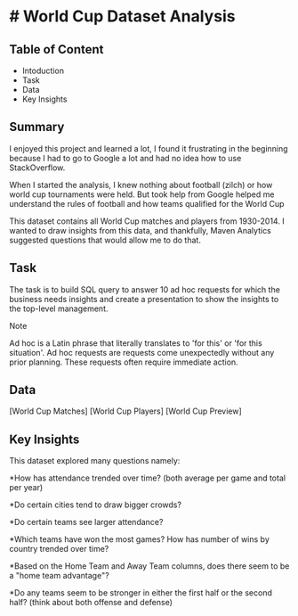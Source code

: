 
# # World Cup Dataset Analysis





## Table of Content


 * Intoduction
 * Task
 * Data
 * Key Insights
## Summary
 I enjoyed this project and learned a lot, I found it frustrating in the beginning because I had to go to Google a lot and had no idea how to use StackOverflow.

When I started the analysis, I knew nothing about football (zilch) or how world cup tournaments were held. But took help from Google helped me understand the rules of football and how teams qualified for the World Cup

This dataset contains all World Cup matches and players from 1930-2014. I wanted to draw insights from this data, and thankfully, Maven Analytics suggested questions that would allow me to do that.
## Task

The task is to build SQL query to answer 10 ad hoc requests for which the business needs insights and create a presentation to show the insights to the top-level management.

Note

 Ad hoc is a Latin phrase that literally translates to 'for this' or 'for this situation'. Ad hoc requests are requests come unexpectedly without any prior planning. These requests often require immediate action.

## Data

[World Cup Matches] 
[World Cup Players] 
[World Cup Preview]

## Key Insights

This dataset explored many questions namely:

*How has attendance trended over time? (both average per game and total per year)

*Do certain cities tend to draw bigger crowds?

*Do certain teams see larger attendance?

*Which teams have won the most games? How has number of wins by country trended over time?

*Based on the Home Team and Away Team columns, does there seem to be a "home team advantage"?

*Do any teams seem to be stronger in either the first half or the second half? (think about both offense and defense)

